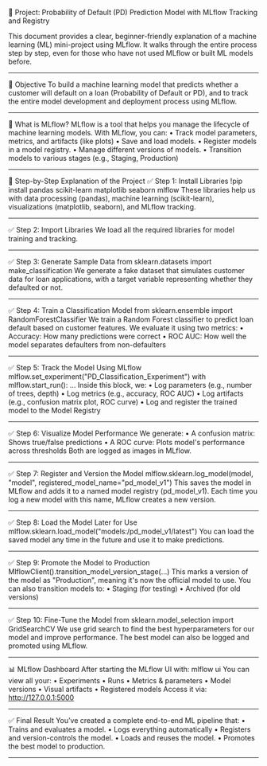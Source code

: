🧠 Project: Probability of Default (PD) Prediction Model with MLflow Tracking and Registry

This document provides a clear, beginner-friendly explanation of a machine learning (ML) mini-project using MLflow. It walks through the entire process step by step, even for those who have not used MLflow or built ML models before.
________________________________________
🎯 Objective
To build a machine learning model that predicts whether a customer will default on a loan (Probability of Default or PD), and to track the entire model development and deployment process using MLflow.
________________________________________
🧰 What is MLflow?
MLflow is a tool that helps you manage the lifecycle of machine learning models. With MLflow, you can:
•	Track model parameters, metrics, and artifacts (like plots)
•	Save and load models.
•	Register models in a model registry.
•	Manage different versions of models.
•	Transition models to various stages (e.g., Staging, Production)
________________________________________
🧱 Step-by-Step Explanation of the Project
✅ Step 1: Install Libraries
!pip install pandas scikit-learn matplotlib seaborn mlflow
These libraries help us with data processing (pandas), machine learning (scikit-learn), visualizations (matplotlib, seaborn), and MLflow tracking.
________________________________________
✅ Step 2: Import Libraries
We load all the required libraries for model training and tracking.
________________________________________
✅ Step 3: Generate Sample Data
from sklearn.datasets import make_classification
We generate a fake dataset that simulates customer data for loan applications, with a target variable representing whether they defaulted or not.
________________________________________
✅ Step 4: Train a Classification Model
from sklearn.ensemble import RandomForestClassifier
We train a Random Forest classifier to predict loan default based on customer features. We evaluate it using two metrics:
•	Accuracy: How many predictions were correct
•	ROC AUC: How well the model separates defaulters from non-defaulters
________________________________________
✅ Step 5: Track the Model Using MLflow
mlflow.set_experiment("PD_Classification_Experiment")
with mlflow.start_run():
    ...
Inside this block, we:
•	Log parameters (e.g., number of trees, depth)
•	Log metrics (e.g., accuracy, ROC AUC)
•	Log artifacts (e.g., confusion matrix plot, ROC curve)
•	Log and register the trained model to the Model Registry
________________________________________
✅ Step 6: Visualize Model Performance
We generate:
•	A confusion matrix: Shows true/false predictions
•	A ROC curve: Plots model's performance across thresholds Both are logged as images in MLflow.
________________________________________
✅ Step 7: Register and Version the Model
mlflow.sklearn.log_model(model, "model", registered_model_name="pd_model_v1")
This saves the model in MLflow and adds it to a named model registry (pd_model_v1). Each time you log a new model with this name, MLflow creates a new version.
________________________________________
✅ Step 8: Load the Model Later for Use
mlflow.sklearn.load_model("models:/pd_model_v1/latest")
You can load the saved model any time in the future and use it to make predictions.
________________________________________
✅ Step 9: Promote the Model to Production
MlflowClient().transition_model_version_stage(...)
This marks a version of the model as "Production", meaning it's now the official model to use. You can also transition models to:
•	Staging (for testing)
•	Archived (for old versions)
________________________________________
✅ Step 10: Fine-Tune the Model
from sklearn.model_selection import GridSearchCV
We use grid search to find the best hyperparameters for our model and improve performance. The best model can also be logged and promoted using MLflow.
________________________________________
📊 MLflow Dashboard
After starting the MLflow UI with:
mlflow ui
You can view all your:
•	Experiments
•	Runs
•	Metrics & parameters
•	Model versions
•	Visual artifacts
•	Registered models
Access it via: http://127.0.0.1:5000
________________________________________
✅ Final Result
You’ve created a complete end-to-end ML pipeline that:
•	Trains and evaluates a model.
•	Logs everything automatically
•	Registers and version-controls the model.
•	Loads and reuses the model.
•	Promotes the best model to production.
________________________________________

